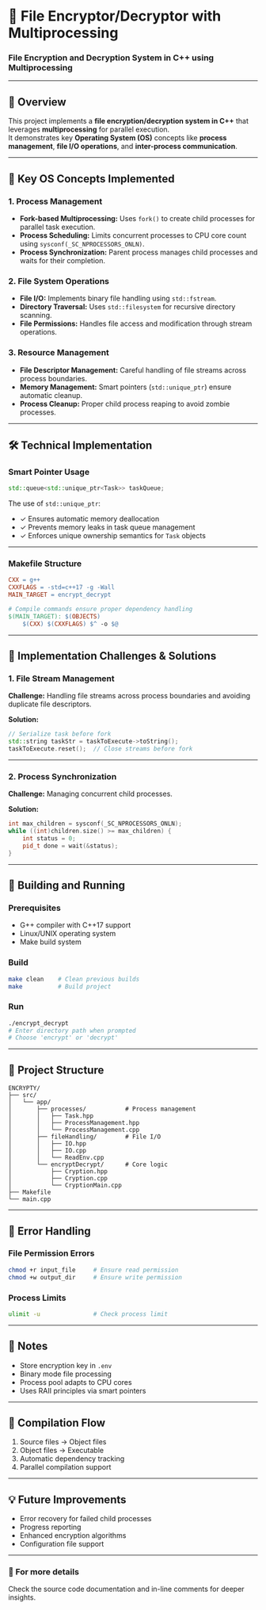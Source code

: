 # 🔐 File Encryptor/Decryptor with Multiprocessing

### File Encryption and Decryption System in C++ using Multiprocessing

---

## 🧩 Overview
This project implements a **file encryption/decryption system in C++** that leverages **multiprocessing** for parallel execution.  
It demonstrates key **Operating System (OS)** concepts like **process management**, **file I/O operations**, and **inter-process communication**.

---

## 🔑 Key OS Concepts Implemented

### 1. Process Management
- **Fork-based Multiprocessing:** Uses `fork()` to create child processes for parallel task execution.  
- **Process Scheduling:** Limits concurrent processes to CPU core count using `sysconf(_SC_NPROCESSORS_ONLN)`.  
- **Process Synchronization:** Parent process manages child processes and waits for their completion.  

### 2. File System Operations
- **File I/O:** Implements binary file handling using `std::fstream`.  
- **Directory Traversal:** Uses `std::filesystem` for recursive directory scanning.  
- **File Permissions:** Handles file access and modification through stream operations.  

### 3. Resource Management
- **File Descriptor Management:** Careful handling of file streams across process boundaries.  
- **Memory Management:** Smart pointers (`std::unique_ptr`) ensure automatic cleanup.  
- **Process Cleanup:** Proper child process reaping to avoid zombie processes.  

---

## 🛠️ Technical Implementation

### Smart Pointer Usage
```cpp
std::queue<std::unique_ptr<Task>> taskQueue;
```

The use of `std::unique_ptr`:
- ✓ Ensures automatic memory deallocation  
- ✓ Prevents memory leaks in task queue management  
- ✓ Enforces unique ownership semantics for `Task` objects  

---

### Makefile Structure
```makefile
CXX = g++
CXXFLAGS = -std=c++17 -g -Wall
MAIN_TARGET = encrypt_decrypt

# Compile commands ensure proper dependency handling
$(MAIN_TARGET): $(OBJECTS)
    $(CXX) $(CXXFLAGS) $^ -o $@
```

---

## 🚧 Implementation Challenges & Solutions

### 1. File Stream Management
**Challenge:** Handling file streams across process boundaries and avoiding duplicate file descriptors.  

**Solution:**
```cpp
// Serialize task before fork
std::string taskStr = taskToExecute->toString();
taskToExecute.reset();  // Close streams before fork
```

---

### 2. Process Synchronization
**Challenge:** Managing concurrent child processes.  

**Solution:**
```cpp
int max_children = sysconf(_SC_NPROCESSORS_ONLN);
while ((int)children.size() >= max_children) {
    int status = 0;
    pid_t done = wait(&status);
}
```

---

## 🚀 Building and Running

### Prerequisites
- G++ compiler with C++17 support  
- Linux/UNIX operating system  
- Make build system  

### Build
```bash
make clean    # Clean previous builds
make          # Build project
```

### Run
```bash
./encrypt_decrypt
# Enter directory path when prompted
# Choose 'encrypt' or 'decrypt'
```

---

## 📁 Project Structure
```
ENCRYPTY/
├── src/
│   └── app/
│       ├── processes/           # Process management
│       │   ├── Task.hpp
│       │   ├── ProcessManagement.hpp
│       │   └── ProcessManagement.cpp
│       ├── fileHandling/        # File I/O
│       │   ├── IO.hpp
│       │   ├── IO.cpp
│       │   └── ReadEnv.cpp
│       └── encryptDecrypt/      # Core logic
│           ├── Cryption.hpp
│           ├── Cryption.cpp
│           └── CryptionMain.cpp
├── Makefile
└── main.cpp
```

---

## 🔧 Error Handling

### File Permission Errors
```bash
chmod +r input_file     # Ensure read permission
chmod +w output_dir     # Ensure write permission
```

### Process Limits
```bash
ulimit -u               # Check process limit
```

---

## 📝 Notes
- Store encryption key in `.env`  
- Binary mode file processing  
- Process pool adapts to CPU cores  
- Uses RAII principles via smart pointers  

---

## 🔄 Compilation Flow
1. Source files → Object files  
2. Object files → Executable  
3. Automatic dependency tracking  
4. Parallel compilation support  

---

## 💡 Future Improvements
- Error recovery for failed child processes  
- Progress reporting  
- Enhanced encryption algorithms  
- Configuration file support  

---

### 📘 For more details
Check the source code documentation and in-line comments for deeper insights.
